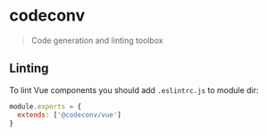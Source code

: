 # codeconv

> Code generation and linting toolbox

## Linting

To lint Vue components you should add `.eslintrc.js` to module dir:

```js
module.exports = {
  extends: ['@codeconv/vue']
}
```
